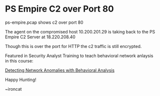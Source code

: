 # PS Empire C2 over Port 80

ps-empire.pcap shows c2 over port 80

The agent on the compromised host 10.200.201.29 is taking back to the PS Empire C2 Server at 18.220.208.40

Though this is over the port for HTTP the c2 traffic is still encrypted.

Featured in Security Analyst Training to teach behavioral network anlaysis in this course:

[Detecting Network Anomalies with Behavioral Analysis](https://app.pluralsight.com/library/courses/set-detecting-network-anomalies-behavioral-analysis/table-of-contents)


Happy Hunting!

~ironcat
